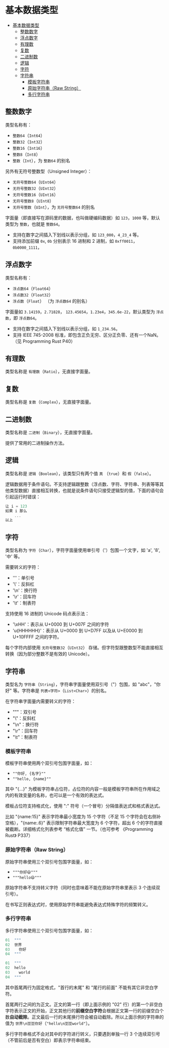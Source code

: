 # 基本数据类型

<!-- @import "[TOC]" {cmd="toc" depthFrom=1 depthTo=6 orderedList=false} -->

<!-- code_chunk_output -->

- [基本数据类型](#基本数据类型)
  - [整数数字](#整数数字)
  - [浮点数字](#浮点数字)
  - [有理数](#有理数)
  - [复数](#复数)
  - [二进制数](#二进制数)
  - [逻辑](#逻辑)
  - [字符](#字符)
  - [字符串](#字符串)
    - [模板字符串](#模板字符串)
    - [原始字符串（Raw String）](#原始字符串raw-string)
    - [多行字符串](#多行字符串)

<!-- /code_chunk_output -->

## 整数数字

类型名称有：

* `整数64`（`Int64`）
* `整数32`（`Int32`）
* `整数16`（`Int16`）
* `整数8`（`Int8`）
* `整数`（`Int`），为 `整数64` 的别名

另外有无符号整数型（Unsigned Integer）：

* `无符号整数64`（`UInt64`）
* `无符号整数32`（`UInt32`）
* `无符号整数16`（`UInt16`）
* `无符号整数8`（`UInt8`）
* `无符号整数`（`UInt`），为 `无符号整数64` 的别名

字面量（即直接写在源码里的数据，也叫做硬编码数据）如 `123`，`1000` 等，默认类型为 `整数`，也就是 `整数64`。

* 支持在数字之间插入下划线以表示分组，如 `123_000`，`4_23_4` 等。
* 支持添加前缀 `0x`, `0b` 分别表示 16 进制和 2 进制，如 `0xff0011`，`0b0000_1111`，

## 浮点数字

类型名称有：

* `浮点数64`（`Float64`）
* `浮点数32`（`Float32`）
* `浮点数`（`Float`） （为 `浮点数64` 的别名）

字面量如 `3.14159`，`2.71828`， `123.45654`，`1.23e4`，`345.6e-22`，默认类型为 `浮点数`，即 `浮点数64`。

* 支持在数字之间插入下划线以表示分组，如 `1_234.56`。
* 支持 IEEE 745-2008 标准，即包含正负无穷、区分正负零、还有一个NaN。（见 Programming Rust P40）

## 有理数

类型名称是 `有理数`（`Ratio`），无直接字面量。

## 复数

类型名称是 `复数`（`Complex`），无直接字面量。

## 二进制数

类型名称是 `二进制`（`Binary`），无直接字面量。

提供了常用的二进制操作方法。

## 逻辑

类型名称是 `逻辑`（`Boolean`），该类型只有两个值 `真` （`true`）和 `假`（`false`）。

逻辑数据用于条件语句。不支持逻辑跟整数（浮点数、字符、字符串、列表等等其他类型数据）直接相互转换，也就是说条件语句只接受逻辑型的值，下面的语句会引起运行时错误：

```js
让 i = 123
如果 i 那么
    ...
以上
```

## 字符

类型名称为 `字符`（`Char`），字符字面量使用单引号（'）包围一个文字，如 'a', '8', '中' 等。

需要转义的字符：

* '\''：单引号
* '\\'：反斜杠
* '\n'：换行符
* '\r'：回车符
* '\t'：制表符

支持使用 16 进制的 Unicode 码点表示法：

* '\xHH'：表示从 U+0000 到 U+007F 之间的字符
* 'u{HHHHHH}'：表示从 U+0000 到 U+D7FF 以及从 U+E0000 到 U+10FFFF 之间的字符。

每个字符内部使用 `无符号整数32`（`UInt32`） 存储。但字符型跟整数型不能直接相互转换（因为部分整数不是有效的 Unicode）。

## 字符串

类型名为 `字符串`（`String`），字符串字面量使用双引号（"）包围，如 "abc"，"你好" 等。字符串是 `列表<字符>`（`List<Char>`）的别名。

在字符串字面量内需要转义的字符：

* "\""：双引号
* "\\"：反斜杠
* "\n"：换行符
* "\r"：回车符
* "\t"：制表符

### 模板字符串

模板字符串使用两个双引号包围字面量，如：

* `""你好, {名字}""`
* `""hello, {name}""`

其中 "{...}" 为模板字符串占位符，占位符的内容一般是模板字符串所在作用域之内的有效变量的名称，也可以是一个有效的表达式。

模板占位符支持格式化，使用 ":" 符号（一个冒号）分隔值表达式和格式表达式。

比如 "{name:15}" 表示字符串最小宽度为 15 个字符（不足 15 个字符会在右侧补空格），"{name:.6}" 表示限制字符串最大宽度为 6 个字符，超出 6 个的字符直接被截断。详细格式化列表参考 “格式化值” 一节。（也可参考 《Programming Rust》 P337）

### 原始字符串（Raw String）

原始字符串使用三个双引号包围字面量，如：

* `"""你好😄"""`
* `"""hello😄"""`

原始字符串不支持转义字符（同时也意味着不能在原始字符串里表示 3 个连续双引号）。

在书写正则表达式时，使用原始字符串能避免表达式特殊字符的频繁转义。

### 多行字符串

多行字符串使用三个双引号包围字面量，如：

```js
01  """
02  世界
03    你好
04  """
```

```js
01  """
02  hello
03    world
04  """
```

其中首尾两行为固定格式，"首行的末尾" 和 "尾行的前面" 不能有其它非空白字符。

首尾两行之间的为正文。正文的第一行（即上面示例的 "02" 行）的第一个非空白字符表示正文的开始，正文其他行的**前缀空白字符**会根据正文第一行的前缀空白个数**自动截除**。正文最后一行的末尾换行符会被自动截除。所以上面示例的字符串的值为 `世界\n🈳🈳你好`（`"hello\n🈳🈳world"`）。

多行字符串格式不会对其中的字符进行转义，只要遇到单独一行 3 个连续双引号（不管前后是否有空白）即表示字符串结束。
